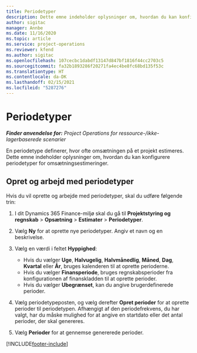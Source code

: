 ```yaml
---
title: Periodetyper
description: Dette emne indeholder oplysninger om, hvordan du kan konfigurere periodetyper for omsætningsestimeringer.
author: sigitac
manager: Annbe
ms.date: 11/16/2020
ms.topic: article
ms.service: project-operations
ms.reviewer: kfend
ms.author: sigitac
ms.openlocfilehash: 107cecbc1dabdf13147d847bf1816f44cc2703c5
ms.sourcegitcommit: fa32b1893286f20271fa4ec4be8fc68bd135f53c
ms.translationtype: HT
ms.contentlocale: da-DK
ms.lasthandoff: 02/15/2021
ms.locfileid: "5287276"
---
```

# <a name="period-types"></a>Periodetyper

_**Finder anvendelse for:** Project Operations for ressource-/ikke-lagerbaserede scenarier_

En periodetype definerer, hvor ofte omsætningen på et projekt estimeres. Dette emne indeholder oplysninger om, hvordan du kan konfigurere periodetyper for omsætningsestimeringer. 

## <a name="create-and-work-with-period-types"></a>Opret og arbejd med periodetyper
Hvis du vil oprette og arbejde med periodetyper, skal du udføre følgende trin:

1. I dit Dynamics 365 Finance-miljø skal du gå til **Projektstyring og regnskab** > **Opsætning** > **Estimater** > **Periodetyper**.
2. Vælg **Ny** for at oprette nye periodetyper. Angiv et navn og en beskrivelse.
3. Vælg en værdi i feltet **Hyppighed**:

    - Hvis du vælger **Uge**, **Halvugelig**, **Halvmånedlig**, **Måned**, **Dag**, **Kvartal** eller **År**, bruges kalenderen til at oprette perioderne. 
    - Hvis du vælger **Finansperiode**, bruges regnskabsperioder fra konfigurationen af finanskladden til at oprette perioder.
    - Hvis du vælger **Ubegrænset**, kan du angive brugerdefinerede perioder.
4. Vælg periodetypeposten, og vælg derefter **Opret perioder** for at oprette perioder til periodetypen. Afhængigt af den periodefrekvens, du har valgt, har du måske mulighed for at angive en startdato eller det antal perioder, der skal genereres.
5. Vælg **Perioder** for at gennemse genererede perioder.



[!INCLUDE[footer-include](../includes/footer-banner.md)]